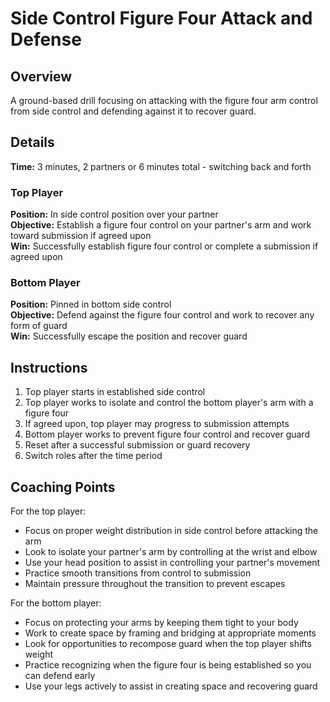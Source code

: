 # Side Control Figure Four Attack and Defense

## Overview
A ground-based drill focusing on attacking with the figure four arm control from side control and defending against it to recover guard.

## Details
**Time:** 3 minutes, 2 partners or 6 minutes total - switching back and forth

### Top Player
**Position:** In side control position over your partner  
**Objective:** Establish a figure four control on your partner's arm and work toward submission if agreed upon  
**Win:** Successfully establish figure four control or complete a submission if agreed upon  

### Bottom Player
**Position:** Pinned in bottom side control  
**Objective:** Defend against the figure four control and work to recover any form of guard  
**Win:** Successfully escape the position and recover guard  

## Instructions
1. Top player starts in established side control
2. Top player works to isolate and control the bottom player's arm with a figure four
3. If agreed upon, top player may progress to submission attempts
4. Bottom player works to prevent figure four control and recover guard
5. Reset after a successful submission or guard recovery
6. Switch roles after the time period

## Coaching Points
For the top player:
- Focus on proper weight distribution in side control before attacking the arm
- Look to isolate your partner's arm by controlling at the wrist and elbow
- Use your head position to assist in controlling your partner's movement
- Practice smooth transitions from control to submission
- Maintain pressure throughout the transition to prevent escapes

For the bottom player:
- Focus on protecting your arms by keeping them tight to your body
- Work to create space by framing and bridging at appropriate moments
- Look for opportunities to recompose guard when the top player shifts weight
- Practice recognizing when the figure four is being established so you can defend early
- Use your legs actively to assist in creating space and recovering guard
